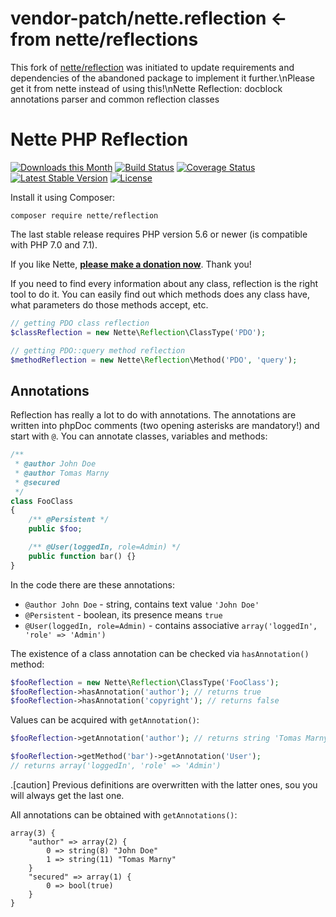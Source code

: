 vendor-patch/nette.reflection <- from nette/reflections
====================
This fork of [nette/reflection](https://nette.org) was initiated to update requirements and dependencies of the abandoned package to implement it further.\nPlease get it from nette instead of using this!\nNette Reflection: docblock annotations parser and common reflection classes


Nette PHP Reflection
====================

[![Downloads this Month](https://img.shields.io/packagist/dm/nette/reflection.svg)](https://packagist.org/packages/nette/reflection)
[![Build Status](https://travis-ci.org/nette/reflection.svg?branch=master)](https://travis-ci.org/nette/reflection)
[![Coverage Status](https://coveralls.io/repos/github/nette/reflection/badge.svg?branch=master)](https://coveralls.io/github/nette/reflection?branch=master)
[![Latest Stable Version](https://poser.pugx.org/nette/reflection/v/stable)](https://github.com/nette/reflection/releases)
[![License](https://img.shields.io/badge/license-New%20BSD-blue.svg)](https://github.com/nette/reflection/blob/master/license.md)

Install it using Composer:

```
composer require nette/reflection
```

The last stable release requires PHP version 5.6 or newer (is compatible with PHP 7.0 and 7.1).

If you like Nette, **[please make a donation now](https://nette.org/donate)**. Thank you!

If you need to find every information about any class, reflection is the right tool to do it. You can easily find out which methods does any class have, what parameters do those methods accept, etc.

```php
// getting PDO class reflection
$classReflection = new Nette\Reflection\ClassType('PDO');

// getting PDO::query method reflection
$methodReflection = new Nette\Reflection\Method('PDO', 'query');
```

Annotations
-----------

Reflection has really a lot to do with annotations. The annotations are written into phpDoc comments (two opening asterisks are mandatory!) and start with `@`. You can annotate classes, variables and methods:

```php
/**
 * @author John Doe
 * @author Tomas Marny
 * @secured
 */
class FooClass
{
	/** @Persistent */
	public $foo;

	/** @User(loggedIn, role=Admin) */
	public function bar() {}
}
```

In the code there are these annotations:

- `@author John Doe` - string, contains text value `'John Doe'`
- `@Persistent` - boolean, its presence means `true`
- `@User(loggedIn, role=Admin)` - contains associative `array('loggedIn', 'role' => 'Admin')`


The existence of a class annotation can be checked via `hasAnnotation()` method:


```php
$fooReflection = new Nette\Reflection\ClassType('FooClass');
$fooReflection->hasAnnotation('author'); // returns true
$fooReflection->hasAnnotation('copyright'); // returns false
```

Values can be acquired with `getAnnotation()`:

```php
$fooReflection->getAnnotation('author'); // returns string 'Tomas Marny'

$fooReflection->getMethod('bar')->getAnnotation('User');
// returns array('loggedIn', 'role' => 'Admin')
```

.[caution]
Previous definitions are overwritten with the latter ones, sou you will always get the last one.

All annotations can be obtained with `getAnnotations()`:

```
array(3) {
	"author" => array(2) {
		0 => string(8) "John Doe"
		1 => string(11) "Tomas Marny"
	}
	"secured" => array(1) {
		0 => bool(true)
	}
}
```
